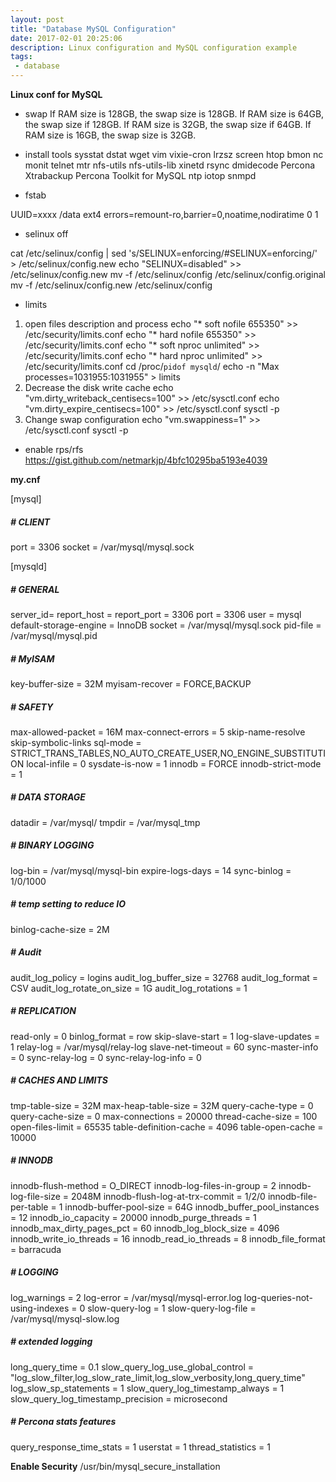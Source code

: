 ```yaml
---
layout: post
title: "Database MySQL Configuration"
date: 2017-02-01 20:25:06
description: Linux configuration and MySQL configuration example
tags: 
 - database
---
```


**Linux conf for MySQL**

 - swap
If RAM size is 128GB, the swap size is 128GB.
If RAM size is 64GB, the swap size if 128GB.
If RAM size is 32GB, the swap size if 64GB.
If RAM size is 16GB, the swap size is 32GB.

 - install tools
sysstat
dstat
wget
vim
vixie-cron
lrzsz
screen
htop
bmon
nc
monit
telnet
mtr
nfs-utils
nfs-utils-lib
xinetd
rsync
dmidecode
Percona Xtrabackup
Percona Toolkit for MySQL
ntp
iotop
snmpd

 - fstab

UUID=xxxx /data    ext4    errors=remount-ro,barrier=0,noatime,nodiratime 0 1

 - selinux off

cat /etc/selinux/config | sed 's/SELINUX=enforcing/#SELINUX=enforcing/' > /etc/selinux/config.new
echo "SELINUX=disabled" >> /etc/selinux/config.new
mv -f /etc/selinux/config /etc/selinux/config.original
mv -f /etc/selinux/config.new /etc/selinux/config

 - limits

1. open files description and process
echo "*       soft    nofile  655350" >> /etc/security/limits.conf
echo "*       hard    nofile  655350" >> /etc/security/limits.conf
echo "*       soft    nproc   unlimited" >> /etc/security/limits.conf
echo "*       hard    nproc   unlimited" >> /etc/security/limits.conf
cd /proc/`pidof mysqld`/
echo -n "Max processes=1031955:1031955" > limits
2. Decrease the disk write cache
echo "vm.dirty_writeback_centisecs=100" >> /etc/sysctl.conf
echo "vm.dirty_expire_centisecs=100" >> /etc/sysctl.conf
sysctl -p
3. Change swap configuration
echo "vm.swappiness=1" >> /etc/sysctl.conf
sysctl -p

 - enable rps/rfs
https://gist.github.com/netmarkjp/4bfc10295ba5193e4039


**my.cnf**

[mysql]

##### #  CLIENT
port                           = 3306
socket                         = /var/mysql/mysql.sock

[mysqld]
##### #  GENERAL #
server_id=
report_host                    =
report_port                    = 3306
port                           = 3306
user                           = mysql
default-storage-engine         = InnoDB
socket                         = /var/mysql/mysql.sock
pid-file                       = /var/mysql/mysql.pid

##### #  MyISAM #
key-buffer-size                = 32M
myisam-recover                 = FORCE,BACKUP

##### #  SAFETY #
max-allowed-packet             = 16M
max-connect-errors             = 5
skip-name-resolve
skip-symbolic-links
sql-mode                       = STRICT_TRANS_TABLES,NO_AUTO_CREATE_USER,NO_ENGINE_SUBSTITUTION
local-infile                   = 0
sysdate-is-now                 = 1
innodb                         = FORCE
innodb-strict-mode             = 1

##### #  DATA STORAGE #
datadir                        = /var/mysql/
tmpdir                         = /var/mysql_tmp

##### #  BINARY LOGGING #
log-bin                        = /var/mysql/mysql-bin
expire-logs-days               = 14
sync-binlog                    = 1/0/1000

##### #  temp setting to reduce IO
binlog-cache-size              = 2M

##### #  Audit #
audit_log_policy               = logins
audit_log_buffer_size          = 32768
audit_log_format               = CSV
audit_log_rotate_on_size       = 1G
audit_log_rotations            = 1

##### #  REPLICATION #
read-only                      = 0
binlog_format                  = row
skip-slave-start               = 1
log-slave-updates              = 1
relay-log                      = /var/mysql/relay-log
slave-net-timeout              = 60
sync-master-info               = 0
sync-relay-log                 = 0
sync-relay-log-info            = 0

##### #  CACHES AND LIMITS #
tmp-table-size                 = 32M
max-heap-table-size            = 32M
query-cache-type               = 0
query-cache-size               = 0
max-connections                = 20000
thread-cache-size              = 100
open-files-limit               = 65535
table-definition-cache         = 4096
table-open-cache               = 10000

##### #  INNODB
innodb-flush-method            = O_DIRECT
innodb-log-files-in-group      = 2
innodb-log-file-size           = 2048M
innodb-flush-log-at-trx-commit = 1/2/0
innodb-file-per-table          = 1
innodb-buffer-pool-size        = 64G
innodb_buffer_pool_instances   = 12
innodb_io_capacity             = 20000
innodb_purge_threads           = 1
innodb_max_dirty_pages_pct     = 60
innodb_log_block_size          = 4096
innodb_write_io_threads        = 16
innodb_read_io_threads         = 8
innodb_file_format             = barracuda

##### #  LOGGING
log_warnings                   = 2
log-error                      = /var/mysql/mysql-error.log
log-queries-not-using-indexes  = 0
slow-query-log                 = 1
slow-query-log-file            = /var/mysql/mysql-slow.log

##### #  extended logging
long_query_time                    = 0.1
slow_query_log_use_global_control  = "log_slow_filter,log_slow_rate_limit,log_slow_verbosity,long_query_time"
log_slow_sp_statements             = 1
slow_query_log_timestamp_always    = 1
slow_query_log_timestamp_precision = microsecond

##### #  Percona stats features
query_response_time_stats      = 1
userstat                       = 1
thread_statistics              = 1



**Enable Security**
/usr/bin/mysql_secure_installation
